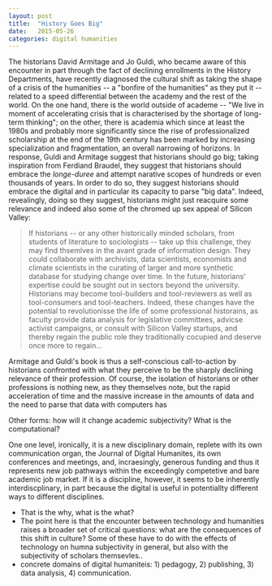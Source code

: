 ```yaml
---
layout: post
title:  "History Goes Big"
date:   2015-05-26 
categories: digital humanities
---
```


The historians David Armitage and Jo Guldi, who became aware of this encounter in part through the fact of declining enrollments in the History Departments, have recently diagnosed the cultural shift as taking the shape of a crisis of the humanities -- a "bonfire of the humanities" as they put it -- related to a speed differential between the academy and the rest of the world. On the one hand, there is the world outside of academe -- "We live in moment of accelerating crisis that is characterised by the shortage of long-term thinking"; on the other, there is academia which since at least the 1980s and probably more significantly since the rise of professionalized scholarship at the end of the 19th century has been marked by increasing specialization and fragmentation, an overall narrowing of horizons. In response, Guldi and Armitage suggest that historians should go big; taking inspiration from Ferdiand Braudel, they suggest that historians should embrace the <em>longe-duree</em> and attempt narative scopes of hundreds or even thousands of years. In order to do so, they suggest historians should embrace the digital and in particular its capacity to parse "big data". Indeed, revealingly, doing so they suggest, historians might just reacquire some relevance and indeed also some of the chromed up sex appeal of Silicon Valley:

<blockquote>
If historians -- or any other historically minded scholars, from students of literature to sociologists -- take up this challenge, they may find thsemlves in the avant grade of information design. They could collaborate with archivists, data scientists, economists and climate scientists in the curating of larger and more synthetic database for studying change over time. In the future, historians' expertise could be sought out in sectors beyond the university. Historians may become tool-builders and tool-reviewers as well as tool-consumers and tool-teachers. Indeed, these changes have the potential to revolutionisse the life of some professional historains, as faculty provide data analysis for legislative committees, advicse activist campaigns, or consult with Silicon Valley startups, and thereby regain the public role they traditionally cocupied and deserve once more to regain...
</blockquote>

Armitage and Guldi's book is thus a self-conscious call-to-action by historians confronted with what they perceive to be the sharply declining relevance of their profession. Of course, the isolation of historians or other professions is nothing new, as they themselves note, but the rapid acceleration of time and the massive increase in the amounts of data and the need to parse that data with computers has 

Other forms: how will it change academic subjectivity? What is the computational? 



One one level, ironically, it is a new disciplinary domain, replete with its own communication organ, the Journal of Digital Humanites, its own conferences and meetings, and, incraesingly, generous funding and thus it represents new job pathways within the exceedingly competetive and bare academic job market. If it is a discipline, however, it seems to be inherently interdiscplinary, in part because the digital is useful in potentiallty different ways to different disciplines. 

- That is the why, what is the what? 
- The point here is that the encounter between technology and humanities raises a broader set of critical questions: what are the consequences of this shift in culture? Some of these have to do with the effects of technology on humna subjectivity in general, but also with the subjectivity of scholars themsevles.. 
- concrete domains of digital humaniteis: 1) pedagogy, 2) publishing, 3) data analysis, 4) communication.